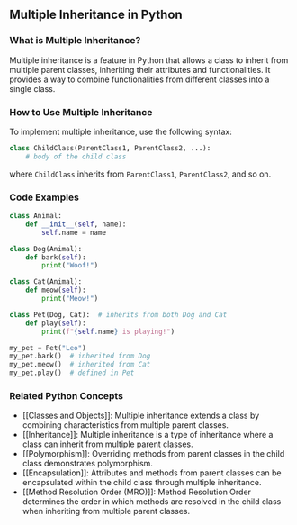 ## Multiple Inheritance in Python

### What is Multiple Inheritance?
Multiple inheritance is a feature in Python that allows a class to inherit from multiple parent classes, inheriting their attributes and functionalities. It provides a way to combine functionalities from different classes into a single class.

### How to Use Multiple Inheritance
To implement multiple inheritance, use the following syntax:

```python
class ChildClass(ParentClass1, ParentClass2, ...):
    # body of the child class
```

where `ChildClass` inherits from `ParentClass1`, `ParentClass2`, and so on.

### Code Examples
```python
class Animal:
    def __init__(self, name):
        self.name = name

class Dog(Animal):
    def bark(self):
        print("Woof!")

class Cat(Animal):
    def meow(self):
        print("Meow!")

class Pet(Dog, Cat):  # inherits from both Dog and Cat
    def play(self):
        print(f"{self.name} is playing!")

my_pet = Pet("Leo")
my_pet.bark()  # inherited from Dog
my_pet.meow()  # inherited from Cat
my_pet.play()  # defined in Pet
```

### Related Python Concepts

- [[Classes and Objects]]: Multiple inheritance extends a class by combining characteristics from multiple parent classes.
- [[Inheritance]]: Multiple inheritance is a type of inheritance where a class can inherit from multiple parent classes.
- [[Polymorphism]]: Overriding methods from parent classes in the child class demonstrates polymorphism.
- [[Encapsulation]]: Attributes and methods from parent classes can be encapsulated within the child class through multiple inheritance.
- [[Method Resolution Order (MRO)]]: Method Resolution Order determines the order in which methods are resolved in the child class when inheriting from multiple parent classes.